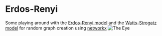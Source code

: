 # Erdos-Renyi
Some playing around with the [Erdos-Renyi model](https://en.wikipedia.org/wiki/Erd%C5%91s%E2%80%93R%C3%A9nyi_model) and the [Watts-Strogatz model](https://en.wikipedia.org/wiki/Watts%E2%80%93Strogatz_model) for random graph creation using [networkx](https://networkx.org/)
![The Eye](Eye.gif)
